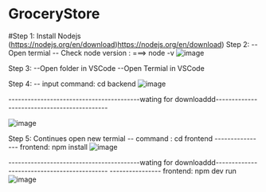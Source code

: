 # GroceryStore

#Step 1:
      Install Nodejs (https://nodejs.org/en/download)https://nodejs.org/en/download)
Step 2:
-- Open termial
-- Check node version : ===> node -v
 ![image](https://github.com/phucvinh01/GroceryStore/assets/113958997/8e881b8f-fa7c-4be3-bebe-70835829999c)

Step 3:
--Open folder in VSCode
--Open Termial in VSCode




Step 4:
-- input command: cd backend
![image](https://github.com/phucvinh01/GroceryStore/assets/113958997/55ec655d-ab1f-4329-97a6-c19ca7a13f1d)


-----------------------------------------wating for downloaddd--------------------------------------------

![image](https://github.com/phucvinh01/GroceryStore/assets/113958997/a3b774ff-09d0-485e-bbe0-e7c338c3a7e5)


Step 5:
Continues open new termial
-- command : cd frontend
---------------- frontend: npm install
![image](https://github.com/phucvinh01/GroceryStore/assets/113958997/c9cca279-f3f3-41d2-a82c-989910223102)

-----------------------------------------wating for downloaddd--------------------------------------------
---------------- frontend: npm dev run
![image](https://github.com/phucvinh01/GroceryStore/assets/113958997/8b2472e4-cd0a-4b75-b79d-f90d7b015f0e)

